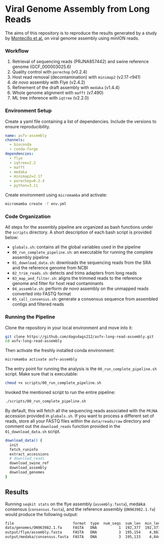 # Viral Genome Assembly from Long Reads

The aims of this repository is to reproduce the results generated by a study by [Montecillo et al.](https://journals.asm.org/doi/10.1128/mra.00719-22) on viral genome assembly using minION reads.

### Workflow

1. Retrieval of sequencing reads (PRJNA857442) and swine reference genome (GCF_000003025.6)
2. Quality control with `porechop` (v0.2.4)
3. Host read removal (decontamination) with `minimap2` (v2.17-r941)
4. _de novo_ assembly with Flye (v2.4.2)
5. Refinement of the draft assembly with `medaka` (v1.4.4)
6. Whole genome alignment with `mafft` (v7.490)
7. ML tree inference with `iqtree` (v2.2.0)


### Environment Setup

Create a yaml file containing a list of dependencies. Include the versions to ensure reproducibility.

```yaml
name: asfv-assembly
channels:
  - bioconda
  - conda-forge
dependencies:
  - flye
  - iqtree=2.2
  - mafft
  - medaka
  - minimap2=2.17
  - porechop=0.2.4
  - python=3.11
```

Create environment using `micromamba` and activate:
```bash
micromamba create -f env.yml
```

### Code Organization

All steps for the assembly pipeline are organized as bash functions under the `scripts` directory. A short description of each bash script is provided below:

- `globals.sh`: contains all the global variables used in the pipeline
- `00_run_complete_pipeline.sh`: an executable for running the complete assembly pipeline
- `01_download_data.sh`: downloads the sequencing reads from the SRA and the reference genome from NCBI
- `02_trim_reads.sh`: detects and trims adapters from long reads
- `03_map_and_filter.sh`: aligns the trimmed reads to the reference genome and filter for host read contaminants
- `04_assemble.sh`: perform _de novo_ assembly on the unmapped reads converted into FASTQ format
- `05_call_consensus.sh`: generate a consensus sequence from assembled contigs and filtered reads

### Running the Pipeline

Clone the repository in your local environment and move into it:
```bash
git clone https://github.com/dagsdags212/asfv-long-read-assembly.git
cd asfv-long-read-assembly
```

Then activate the freshly installed conda environment:
```bash
micromamba activate asfv-assembly
```

The entry point for running the analysis is the `00_run_complete_pipeline.sh` script. Make sure that is executable:
```bash
chmod +x scripts/00_run_complete_pipeline.sh
```

Invoked the mentioned script to run the entire pipeline:
```bash
./scripts/00_run_complete_pipeline.sh
```

By default, this will fetch all the sequencing reads associated with the `PRJNA` accession provided in `globals.sh`. If you want to process a different set of reads, store all your FASTQ files within the `data/reads/raw` directory and comment out the `download_reads` function provided in the `01_download_data.sh` script.
```bash
download_data() {
  init
  fetch_runinfo
  extract_accessions
  # download_reads
  download_swine_ref
  download_assembly
  download_genomes
}
```

## Results

Running `seqkit stats` on the flye assembly (`assembly.fasta`), medaka consensus (`consensus.fasta`), and the reference assembly (`ON963982.1.fa`) would produce the following output:
```md
file                           format  type  num_seqs  sum_len  min_len   avg_len  max_len
data/genomes/ON963982.1.fa     FASTA   DNA          1  192,377  192,377   192,377  192,377
output/flye/assembly.fasta     FASTA   DNA          3  195,154    4,863  65,051.3  162,494
output/medaka/consensus.fasta  FASTA   DNA          3  195,133    4,844  65,044.3  162,490
```
